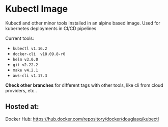 # Kubectl Image

Kubectl and other minor tools installed in an alpine based image. Used for kubernetes deployments in CI/CD pipelines

Current tools:

- `kubectl v1.16.2`
- `docker-cli  v18.09.8-r0`
- `helm v3.0.0`
- `git v2.22.2`
- `make v4.2.1`
- `aws-cli v1.17.3`

**Check other branches** for different tags with other tools, like cli from cloud providers, etc..

## Hosted at:

Docker Hub: https://hub.docker.com/repository/docker/douglasq/kubectl
